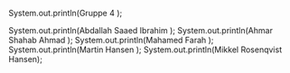 System.out.println(Gruppe 4 );

System.out.println(Abdallah Saaed Ibrahim );
System.out.println(Ahmar Shahab Ahmad );
System.out.println(Mahamed Farah );
System.out.println(Martin Hansen );
System.out.println(Mikkel Rosenqvist Hansen);
